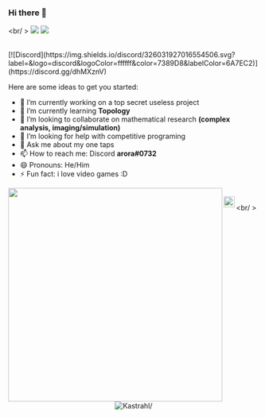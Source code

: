 ### Hi there 👋

<br/ >
<img src="https://github-readme-stats.vercel.app/api?username=RishabhAroraa&show_icons=true&?count_private=true">
<IMG SRC="https://github-readme-stats.vercel.app/api/top-langs/?username=RishabhAroraa&layout=compact">

<br />
[![Discord](https://img.shields.io/discord/326031927016554506.svg?label=&logo=discord&logoColor=ffffff&color=7389D8&labelColor=6A7EC2)](https://discord.gg/dhMXznV)

Here are some ideas to get you started:

- 🔭 I’m currently working on a top secret useless project
- 🌱 I’m currently learning **Topology**
- 👯 I’m looking to collaborate on mathematical research **(complex analysis, imaging/simulation)**
- 🤔 I’m looking for help with competitive programing
- 💬 Ask me about my one taps
- 📫 How to reach me: Discord **arora#0732**
- 😄 Pronouns: He/Him
- ⚡ Fun fact: i love video games :D

<img src="https://media1.tenor.com/images/ece61b024a100cb667a7ac0b99d7c11d/tenor.gif?itemid=12320147" width="430" align='left'>

<br />
<a href="https://www.linkedin.com/in/rishabh-arora-b78333156/">
<img align="left" alt="Rishabhs's LinkedIn" width="22px" src="https://cdn.jsdelivr.net/npm/simple-icons@v3/icons/linkedin.svg" />
</a> 


<br/ >
<p align="center"> <img src=https://komarev.com/ghpvc/?username=kastrahl alt=Kastrahl/> </p> 

